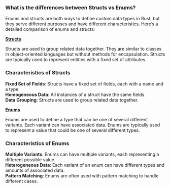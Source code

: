 ### What is the differences between Structs vs Enums?

Enums and structs are both ways to define custom data types in Rust, but they serve different purposes and have different characteristics. Here’s a detailed comparison of enums and structs:

[**Structs**](./struct.md)

Structs are used to group related data together. They are similar to classes in object-oriented languages but without methods for encapsulation. Structs are typically used to represent entities with a fixed set of attributes.

### Characteristics of Structs

**Fixed Set of Fields**: Structs have a fixed set of fields, each with a name and a type.<br/>
**Homogeneous Data**: All instances of a struct have the same fields.<br/>
**Data Grouping**: Structs are used to group related data together.<br/>

[**Enums**](./enum.md)

Enums are used to define a type that can be one of several different variants. Each variant can have associated data. Enums are typically used to represent a value that could be one of several different types.

### Characteristics of Enums

**Multiple Variants**: Enums can have multiple variants, each representing a different possible value.<br/>
**Heterogeneous Data**: Each variant of an enum can have different types and amounts of associated data.<br/>
**Pattern Matching**: Enums are often used with pattern matching to handle different cases.<br/>
